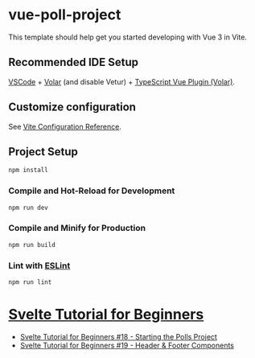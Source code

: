 # vue-poll-project

This template should help get you started developing with Vue 3 in Vite.

## Recommended IDE Setup

[VSCode](https://code.visualstudio.com/) + [Volar](https://marketplace.visualstudio.com/items?itemName=Vue.volar) (and disable Vetur) + [TypeScript Vue Plugin (Volar)](https://marketplace.visualstudio.com/items?itemName=Vue.vscode-typescript-vue-plugin).

## Customize configuration

See [Vite Configuration Reference](https://vitejs.dev/config/).

## Project Setup

```sh
npm install
```

### Compile and Hot-Reload for Development

```sh
npm run dev
```

### Compile and Minify for Production

```sh
npm run build
```

### Lint with [ESLint](https://eslint.org/)

```sh
npm run lint
```

# [Svelte Tutorial for Beginners](https://www.youtube.com/playlist?list=PL4cUxeGkcC9hlbrVO_2QFVqVPhlZmz7tO)
* [Svelte Tutorial for Beginners #18 - Starting the Polls Project](https://www.youtube.com/watch?v=f0v5WcrU_vM&list=PL4cUxeGkcC9hlbrVO_2QFVqVPhlZmz7tO&index=18)
* [Svelte Tutorial for Beginners #19 - Header & Footer Components](https://www.youtube.com/watch?v=xwiER0u9YS0&list=PL4cUxeGkcC9hlbrVO_2QFVqVPhlZmz7tO&index=19)